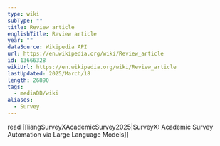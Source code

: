 ```yaml
---
type: wiki
subType: ""
title: Review article
englishTitle: Review article
year: ""
dataSource: Wikipedia API
url: https://en.wikipedia.org/wiki/Review_article
id: 13666328
wikiUrl: https://en.wikipedia.org/wiki/Review_article
lastUpdated: 2025/March/18
length: 26890
tags:
  - mediaDB/wiki
aliases:
  - Survey
---
```

read [[liangSurveyXAcademicSurvey2025|SurveyX: Academic Survey Automation via Large Language Models]]